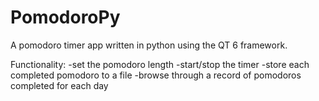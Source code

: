 # PomodoroPy
A pomodoro timer app written in python using the QT 6 framework.

Functionality:
-set the pomodoro length
-start/stop the timer
-store each completed pomodoro to a file
-browse through a record of pomodoros completed for each day
